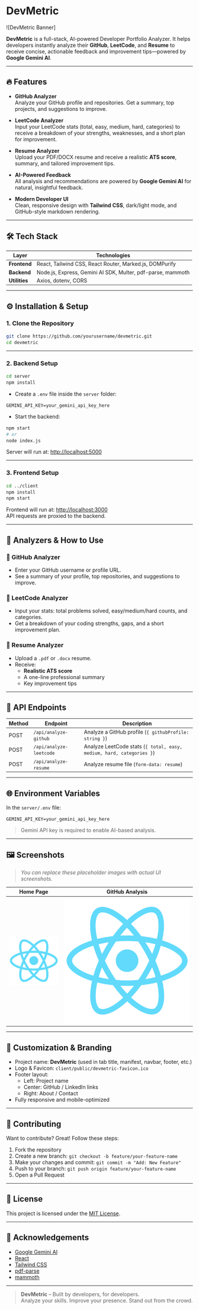 # DevMetric

![DevMetric Banner]

**DevMetric** is a full-stack, AI-powered Developer Portfolio Analyzer. It helps developers instantly analyze their **GitHub**, **LeetCode**, and **Resume** to receive concise, actionable feedback and improvement tips—powered by **Google Gemini AI**.

---

## 🔥 Features

- **GitHub Analyzer**  
  Analyze your GitHub profile and repositories. Get a summary, top projects, and suggestions to improve.

- **LeetCode Analyzer**  
  Input your LeetCode stats (total, easy, medium, hard, categories) to receive a breakdown of your strengths, weaknesses, and a short plan for improvement.

- **Resume Analyzer**  
  Upload your PDF/DOCX resume and receive a realistic **ATS score**, summary, and tailored improvement tips.

- **AI-Powered Feedback**  
  All analysis and recommendations are powered by **Google Gemini AI** for natural, insightful feedback.

- **Modern Developer UI**  
  Clean, responsive design with **Tailwind CSS**, dark/light mode, and GitHub-style markdown rendering.

---

## 🛠 Tech Stack

| Layer      | Technologies                                                                 |
|------------|------------------------------------------------------------------------------|
| **Frontend** | React, Tailwind CSS, React Router, Marked.js, DOMPurify                     |
| **Backend**  | Node.js, Express, Gemini AI SDK, Multer, pdf-parse, mammoth                 |
| **Utilities**| Axios, dotenv, CORS                                                         |

---

## ⚙️ Installation & Setup

### 1. Clone the Repository

```bash
git clone https://github.com/yourusername/devmetric.git
cd devmetric
```

---

### 2. Backend Setup

```bash
cd server
npm install
```

- Create a `.env` file inside the `server` folder:

```env
GEMINI_API_KEY=your_gemini_api_key_here
```

- Start the backend:

```bash
npm start
# or
node index.js
```

Server will run at: [http://localhost:5000](http://localhost:5000)

---

### 3. Frontend Setup

```bash
cd ../client
npm install
npm start
```

Frontend will run at: [http://localhost:3000](http://localhost:3000)  
API requests are proxied to the backend.

---

## 🧠 Analyzers & How to Use

### 🐙 GitHub Analyzer
- Enter your GitHub username or profile URL.
- See a summary of your profile, top repositories, and suggestions to improve.

### 🧮 LeetCode Analyzer
- Input your stats: total problems solved, easy/medium/hard counts, and categories.
- Get a breakdown of your coding strengths, gaps, and a short improvement plan.

### 📄 Resume Analyzer
- Upload a `.pdf` or `.docx` resume.
- Receive:
  - **Realistic ATS score**
  - A one-line professional summary
  - Key improvement tips

---

## 📡 API Endpoints

| Method | Endpoint               | Description                               |
|--------|------------------------|-------------------------------------------|
| POST   | `/api/analyze-github`  | Analyze a GitHub profile (`{ githubProfile: string }`) |
| POST   | `/api/analyze-leetcode`| Analyze LeetCode stats (`{ total, easy, medium, hard, categories }`) |
| POST   | `/api/analyze-resume`  | Analyze resume file (`form-data: resume`) |

---

## 🌐 Environment Variables

In the `server/.env` file:

```env
GEMINI_API_KEY=your_gemini_api_key_here
```

> Gemini API key is required to enable AI-based analysis.

---

## 🖼 Screenshots

> _You can replace these placeholder images with actual UI screenshots._

| Home Page | GitHub Analysis |
|-----------|------------------|
| ![Home](client/public/logo192.png) | ![GitHub](client/public/logo512.png) |

---

## 🎨 Customization & Branding

- Project name: **DevMetric** (used in tab title, manifest, navbar, footer, etc.)
- Logo & Favicon: `client/public/devmetric-favicon.ico`
- Footer layout:  
  - Left: Project name  
  - Center: GitHub / LinkedIn links  
  - Right: About / Contact  
- Fully responsive and mobile-optimized

---

## 🤝 Contributing

Want to contribute? Great! Follow these steps:

1. Fork the repository
2. Create a new branch: `git checkout -b feature/your-feature-name`
3. Make your changes and commit: `git commit -m "Add: New Feature"`
4. Push to your branch: `git push origin feature/your-feature-name`
5. Open a Pull Request

---

## 📄 License

This project is licensed under the [MIT License](LICENSE).

---

## 🙌 Acknowledgements

- [Google Gemini AI](https://ai.google.dev/gemini-api/docs)
- [React](https://reactjs.org/)
- [Tailwind CSS](https://tailwindcss.com/)
- [pdf-parse](https://www.npmjs.com/package/pdf-parse)
- [mammoth](https://www.npmjs.com/package/mammoth)

---

> **DevMetric** – Built by developers, for developers.  
> Analyze your skills. Improve your presence. Stand out from the crowd.
